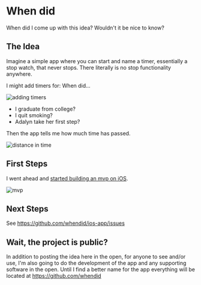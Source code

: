 # When did

When did I come up with this idea? Wouldn't it be nice to know?

## The Idea

Imagine a simple app where you can start and name a timer, essentially a stop watch, that never stops. There literally is no stop functionality anywhere.

I might add timers for: When did...

![adding timers](http://cl.ly/image/331I2m47263e/creating-new-timers.gif)

* I graduate from college?
* I quit smoking?
* Adalyn take her first step?

Then the app tells me how much time has passed.

![distance in time](http://cl.ly/image/213r3V3D3n1e/human-readable-distance-in-time.gif)

## First Steps

I went ahead and [started building an mvp on iOS](https://github.com/whendid/ios-app).

![mvp](http://cl.ly/image/3I3o2o0r2O0L/whendid-mvp.gif)

## Next Steps

See https://github.com/whendid/ios-app/issues

## Wait, the project is public?

In addition to posting the idea here in the open, for anyone to see and/or use, I'm also going to do the development of the app and any supporting software in the open. Until I find a better name for the app everything will be located at https://github.com/whendid

